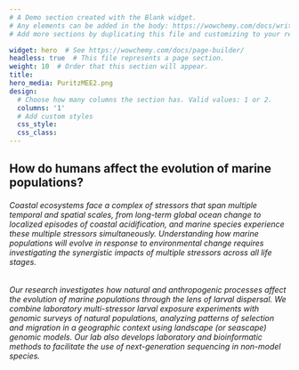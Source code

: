 ```yaml
---
# A Demo section created with the Blank widget.
# Any elements can be added in the body: https://wowchemy.com/docs/writing-markdown-latex/
# Add more sections by duplicating this file and customizing to your requirements.

widget: hero  # See https://wowchemy.com/docs/page-builder/
headless: true  # This file represents a page section.
weight: 10  # Order that this section will appear.
title: 
hero_media: PuritzMEE2.png
design:
  # Choose how many columns the section has. Valid values: 1 or 2.
  columns: '1'
  # Add custom styles
  css_style:
  css_class:
---
```


## How do humans affect the evolution of marine populations?

###### Coastal ecosystems face a complex of stressors that span multiple temporal and spatial scales, from long-term global ocean change to localized episodes of coastal acidification, and marine species experience these multiple stressors simultaneously.  Understanding how marine populations will evolve in response to environmental change requires investigating the synergistic impacts of multiple stressors across all life stages.

###### Our research investigates how natural and anthropogenic processes affect the evolution of marine populations through the lens of larval dispersal.  We combine laboratory multi-stressor larval exposure experiments with genomic surveys of natural populations, analyzing patterns of selection and migration in a geographic context using landscape (or seascape) genomic models.  Our lab also develops laboratory and bioinformatic methods to facilitate the use of next-generation sequencing in non-model species.
